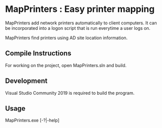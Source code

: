 # MapPrinters : Easy printer mapping

MapPrinters add network printers automatically to client computers.
It can be incorporated into a logon script that is run everytime a user logs on.

MapPrinters find printers using AD site location information.

## Compile Instructions

For working on the project, open MapPrinters.sln and build.

Development
----
Visual Studio Community 2019 is required to build the program.

Usage
----
MapPrinters.exe [-?|-help]

